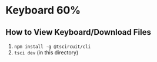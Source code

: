 # Keyboard 60%

## How to View Keyboard/Download Files

1. `npm install -g @tscircuit/cli`
2. `tsci dev` (in this directory)
